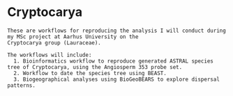# Cryptocarya

    These are workflows for reproducing the analysis I will conduct during my MSc project at Aarhus University on the 
    Cryptocarya group (Lauraceae). 
    
    The workflows will include:
      1. Bioinformatics workflow to reproduce generated ASTRAL species tree of Cryptocarya, using the Angiosperm 353 probe set.
      2. Workflow to date the species tree using BEAST.
      3. Biogeographical analyses using BioGeoBEARS to explore dispersal patterns.
